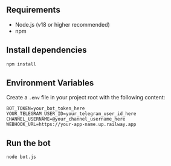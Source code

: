 ## Requirements

- Node.js (v18 or higher recommended)
- npm

## Install dependencies

```sh
npm install
```

## Environment Variables

Create a `.env` file in your project root with the following content:

```
BOT_TOKEN=your_bot_token_here
YOUR_TELEGRAM_USER_ID=your_telegram_user_id_here
CHANNEL_USERNAME=@your_channel_username_here
WEBHOOK_URL=https://your-app-name.up.railway.app
```

## Run the bot

```sh
node bot.js
```